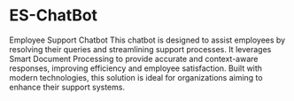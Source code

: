 # ES-ChatBot
Employee Support Chatbot
This chatbot is designed to assist employees by resolving their queries and streamlining support processes. It leverages Smart Document Processing to provide accurate and context-aware responses, improving efficiency and employee satisfaction. Built with modern technologies, this solution is ideal for organizations aiming to enhance their support systems.






